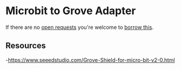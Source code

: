 # Microbit to Grove Adapter
If there are no [open requests](../../../../issues?q=is%3Aissue+is%3Aopen+%22Microbit+to+Grove+Adapter%22+in%3Atitle) you're welcome to [borrow this](../../../../issues/new?title=Borrow+request+for+Microbit+to+Grove+Adapter&body=1+piece+of+%5Bthis%5D%28..%2Fblob%2Fmain%2F.%2FHardware%2FAdapters%2FMicrobit_to_Grove_Adapter.md%29+for+~2+weeks.).

## Resources
-https://www.seeedstudio.com/Grove-Shield-for-micro-bit-v2-0.html
